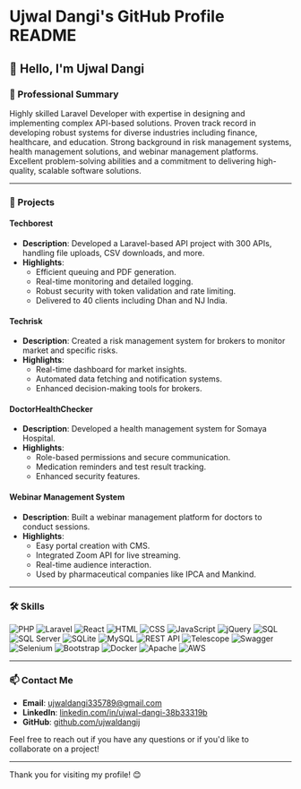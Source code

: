 # Ujwal Dangi's GitHub Profile README

## 👋 Hello, I'm Ujwal Dangi

### 🚀 Professional Summary
Highly skilled Laravel Developer with expertise in designing and implementing complex API-based solutions. Proven track record in developing robust systems for diverse industries including finance, healthcare, and education. Strong background in risk management systems, health management solutions, and webinar management platforms. Excellent problem-solving abilities and a commitment to delivering high-quality, scalable software solutions.

---

### 💼 Projects

#### Techborest
- **Description**: Developed a Laravel-based API project with 300 APIs, handling file uploads, CSV downloads, and more.
- **Highlights**:
  - Efficient queuing and PDF generation.
  - Real-time monitoring and detailed logging.
  - Robust security with token validation and rate limiting.
  - Delivered to 40 clients including Dhan and NJ India.

#### Techrisk
- **Description**: Created a risk management system for brokers to monitor market and specific risks.
- **Highlights**:
  - Real-time dashboard for market insights.
  - Automated data fetching and notification systems.
  - Enhanced decision-making tools for brokers.

#### DoctorHealthChecker
- **Description**: Developed a health management system for Somaya Hospital.
- **Highlights**:
  - Role-based permissions and secure communication.
  - Medication reminders and test result tracking.
  - Enhanced security features.

#### Webinar Management System
- **Description**: Built a webinar management platform for doctors to conduct sessions.
- **Highlights**:
  - Easy portal creation with CMS.
  - Integrated Zoom API for live streaming.
  - Real-time audience interaction.
  - Used by pharmaceutical companies like IPCA and Mankind.

---

### 🛠 Skills

![PHP](https://img.shields.io/badge/PHP-777BB4?style=for-the-badge&logo=php&logoColor=white)
![Laravel](https://img.shields.io/badge/Laravel-FF2D20?style=for-the-badge&logo=laravel&logoColor=white)
![React](https://img.shields.io/badge/React-61DAFB?style=for-the-badge&logo=react&logoColor=white)
![HTML](https://img.shields.io/badge/HTML5-E34F26?style=for-the-badge&logo=html5&logoColor=white)
![CSS](https://img.shields.io/badge/CSS3-1572B6?style=for-the-badge&logo=css3&logoColor=white)
![JavaScript](https://img.shields.io/badge/JavaScript-F7DF1E?style=for-the-badge&logo=javascript&logoColor=black)
![jQuery](https://img.shields.io/badge/jQuery-0769AD?style=for-the-badge&logo=jquery&logoColor=white)
![SQL](https://img.shields.io/badge/SQL-336791?style=for-the-badge&logo=postgresql&logoColor=white)
![SQL Server](https://img.shields.io/badge/SQL%20Server-CC2927?style=for-the-badge&logo=microsoft-sql-server&logoColor=white)
![SQLite](https://img.shields.io/badge/SQLite-003B57?style=for-the-badge&logo=sqlite&logoColor=white)
![MySQL](https://img.shields.io/badge/MySQL-4479A1?style=for-the-badge&logo=mysql&logoColor=white)
![REST API](https://img.shields.io/badge/REST%20API-0077B5?style=for-the-badge&logo=rest&logoColor=white)
![Telescope](https://img.shields.io/badge/Telescope-008080?style=for-the-badge&logo=telescope&logoColor=white)
![Swagger](https://img.shields.io/badge/Swagger-85EA2D?style=for-the-badge&logo=swagger&logoColor=black)
![Selenium](https://img.shields.io/badge/Selenium-43B02A?style=for-the-badge&logo=selenium&logoColor=white)
![Bootstrap](https://img.shields.io/badge/Bootstrap-7952B3?style=for-the-badge&logo=bootstrap&logoColor=white)
![Docker](https://img.shields.io/badge/Docker-2496ED?style=for-the-badge&logo=docker&logoColor=white)
![Apache](https://img.shields.io/badge/Apache-D22128?style=for-the-badge&logo=apache&logoColor=white)
![AWS](https://img.shields.io/badge/AWS-232F3E?style=for-the-badge&logo=amazonaws&logoColor=white)

---

### 📫 Contact Me
- **Email**: [ujwaldangi335789@gmail.com](mailto:ujwaldangi335789@gmail.com)
- **LinkedIn**: [linkedin.com/in/ujwal-dangi-38b33319b](https://www.linkedin.com/in/ujwal-dangi-38b33319b/)
- **GitHub**: [github.com/ujwaldangij](https://github.com/ujwaldangij)

Feel free to reach out if you have any questions or if you'd like to collaborate on a project!

---

Thank you for visiting my profile! 😊
